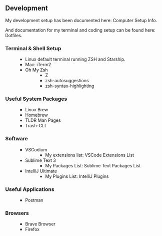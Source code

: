 <script>
    import ExternalLink from '$lib/components/ExternalLink.svelte';
</script>

## Development

My development setup has been documented here: <ExternalLink ariaLabel="Bradley Shellnut Computer Setup" href="https://github.com/BradNut/computer-setup-info/blob/master/linux/Environment-Setup.md" showIcon>Computer Setup Info</ExternalLink>.

And documentation for my terminal and coding setup can be found here: <ExternalLink ariaLabel="Bradley Shellnut Dotfiles" href="https://github.com/BradNut/dotfiles" showIcon>Dotfiles</ExternalLink>.

### Terminal & Shell Setup

<ul>
  <li>
    Linux default terminal running ZSH and <ExternalLink ariaLabel="Starship Prompt" href="https://starship.rs" showIcon>Starship</ExternalLink>.
  </li>
  <li>
    Mac: <ExternalLink ariaLabel="iTerm 2 Terminal" href="https://iterm2.com/" showIcon>iTerm2</ExternalLink>
  </li>
  <li>
    <ExternalLink ariaLabel="Oh My Zsh" href="https://github.com/robbyrussell/oh-my-zsh" showIcon>Oh My Zsh</ExternalLink>
    <ul>
      <li>
        <ExternalLink ariaLael="Z plugin" href="https://github.com/agkozak/zsh-z" showIcon>Z</ExternalLink>
      </li>
      <li>
        <ExternalLink ariaLabel="Autosuggestion plugin" href="https://github.com/zsh-users/zsh-autosuggestions" showIcon>zsh-autosuggestions</ExternalLink>
      </li>
      <li>
        <ExternalLink ariaLabel="Syntax highlighting plugin" href="https://github.com/zsh-users/zsh-syntax-highlighting" showIcon>zsh-syntax-highlighting</ExternalLink>
      </li>
    </ul>
  </li>
</ul>

### Useful System Packages

- <ExternalLink ariaLabel="Linux Brew" href="https://docs.brew.sh/Homebrew-on-Linux" showIcon>Linux Brew</ExternalLink>
- <ExternalLink ariaLabel="Homebrew Link" href="https://brew.sh/" showIcon>Homebrew</ExternalLink>
- <ExternalLink ariaLabel="TLDR Man Pages" href="https://tldr.sh/" showIcon>TLDR Man Pages</ExternalLink>
- <ExternalLink ariaLabel="Trash-CLI" href="https://www.npmjs.com/package/trash-cli" showIcon>Trash-CLI</ExternalLink>

### Software

<ul>
  <li>
    <ExternalLink ariaLabel="VS Codium Website" href="https://vscodium.com/" showIcon>VSCodium</ExternalLink>
    <ul>
      <li>
        My extensions list: <ExternalLink ariaLabel="VS Code Extensions" href="https://github.com/BradNut/dotfiles/blob/master/vs-code-extensions-i-use.md" showIcon>VSCode Extensions List</ExternalLink>
      </li>
    </ul>
  <li>
    <ExternalLink ariaLabel="Sublime Text 3 Website" href="https://www.sublimetext.com/3"
    showIcon>Sublime Text 3</ExternalLink>
    <ul>
      <li>My Packages List: <ExternalLink ariaLabel="VS Code Extensions" href="https://github.com/BradNut/dotfiles/blob/master/sublime-text-extensions-i-use.md" showIcon>Sublime Text Packages List</ExternalLink>
      </li>
    </ul>
  </li>
  <li>
    <ExternalLink ariaLabel="IntelliJ IDEA" href="https://jetbrains.com/idea/" showIcon>IntelliJ Ultimate</ExternalLink>
    <ul>
      <li>My Plugins List: <ExternalLink ariaLabel="IntelliJ Plugins" href="https://github.com/BradNut/dotfiles/blob/master/intellij-plugins.md" showIcon>IntelliJ Plugins</ExternalLink>
      </li>
    </ul>
  </li>
</ul>

### Useful Applications

- <ExternalLink ariaLabel="Postman Website" href="https://postman.com/" showIcon>Postman</ExternalLink>

### Browsers

- <ExternalLink ariaLabel="Brave Browser" href="https://brave.com/" showIcon>Brave Browser</ExternalLink>
- <ExternalLink ariaLabel="Firefox" href="https://www.mozilla.org/en-US/firefox/new/" showIcon>Firefox</ExternalLink>

<style lang="postcss">
  ul {
    list-style-type: square;
    padding-inline-start: 4rem;
  }
</style>
